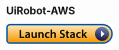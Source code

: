 # UiRobot-AWS
 
[![Launch Stack](https://raw.githubusercontent.com/hteo1337/UiRobot-AWS/master/img/launch-stack.svg)](https://console.aws.amazon.com/cloudformation/home#/stacks/new?stackName=buildkite&templateURL=https://raw.githubusercontent.com/hteo1337/UiRobot-AWS/master/uirobot.yml)